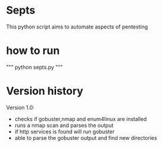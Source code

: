 # Septs
 This python script aims to automate aspects of pentesting

# how to run
"""
python septs.py <host>
"""


# Version history

 Version 1.0:

 - checks if gobuster,nmap and enum4linux are installed
 - runs a nmap scan and parses the output
 - if http services is found will run gobuster
 - able to parse the gobuster output and find new directories


